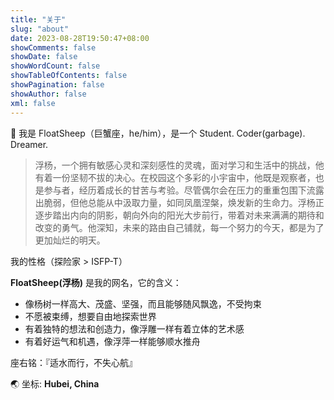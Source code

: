 ```yaml
---
title: "关于"
slug: "about"
date: 2023-08-28T19:50:47+08:00
showComments: false
showDate: false
showWordCount: false
showTableOfContents: false
showPagination: false
showAuthor: false
xml: false
---
```


<style>.emoji-object { display: inline-block; padding-left: 2px; padding-bottom: 2px; height: 37px; }</style>

<div >👋  我是 FloatSheep（巨蟹座，he/him），是一个 <span class="typer" style="--i: 0;" data-text="Student.">Student.</span> <span class="typer" style="--i: 1;" data-text="Coder(garbage).">Coder(garbage).</span> <span class="typer" style="--i: 2;" data-text="Dreamer.">Dreamer.</span></div>

> 浮杨，一个拥有敏感心灵和深刻感性的灵魂，面对学习和生活中的挑战，他有着一份坚韧不拔的决心。在校园这个多彩的小宇宙中，他既是观察者，也是参与者，经历着成长的甘苦与考验。尽管偶尔会在压力的重重包围下流露出脆弱，但他总能从中汲取力量，如同凤凰涅槃，焕发新的生命力。浮杨正逐步踏出内向的阴影，朝向外向的阳光大步前行，带着对未来满满的期待和改变的勇气。他深知，未来的路由自己铺就，每一个努力的今天，都是为了更加灿烂的明天。

我的性格（探险家 > ISFP-T）

**FloatSheep(浮杨)** 是我的网名，它的含义：

* 像杨树一样高大、茂盛、坚强，而且能够随风飘逸，不受拘束
* 不愿被束缚，想要自由地探索世界
* 有着独特的想法和创造力，像浮雕一样有着立体的艺术感
* 有着好运气和机遇，像浮萍一样能够顺水推舟

座右铭：『适水而行，不失心航』

🌏 坐标: **Hubei, China**
